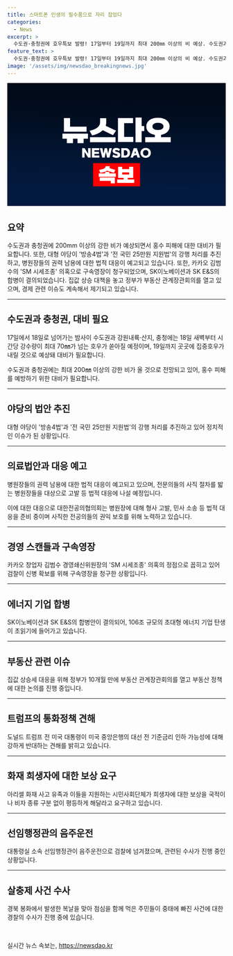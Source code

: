 ```yaml
---
title: 스마트폰 인생의 필수품으로 자리 잡았다
categories:
  - News
excerpt: >
  수도권·충청권에 호우특보 발령! 17일부터 19일까지 최대 200㎜ 이상의 비 예상. 수도권과 충청권을 중심으로 이어진 호우로 대비 필요. SK이노-E&S 합병으로 자산 106조 규모의 에너지기업 탄생. 대통령실 선임행정관 음주운전 혐의로 검찰 송치. 총 150자입니다.
feature_text: >
  수도권·충청권에 호우특보 발령! 17일부터 19일까지 최대 200㎜ 이상의 비 예상. 수도권과 충청권을 중심으로 이어진 호우로 대비 필요. SK이노-E&S 합병으로 자산 106조 규모의 에너지기업 탄생. 대통령실 선임행정관 음주운전 혐의로 검찰 송치. 총 150자입니다.
image: '/assets/img/newsdao_breakingnews.jpg'
---
```


<p><img src="/assets/img/newsdao_breakingnews.jpg" alt="flaretime 속보" /></p>

<h2 data-ke-size="size26">요약</h2>

<p data-ke-size="size16">수도권과 충청권에 200mm 이상의 강한 비가 예상되면서 홍수 피해에 대한 대비가 필요합니다. 또한, 대형 야당이 '방송4법'과 '전 국민 25만원 지원법'의 강행 처리를 추진하고, 병원장들의 권력 남용에 대한 법적 대응이 예고되고 있습니다. 또한, 카카오 김범수의 'SM 시세조종' 의혹으로 구속영장이 청구되었으며, SK이노베이션과 SK E&S의 합병이 결의되었습니다. 집값 상승 대책을 놓고 정부가 부동산 관계장관회의를 열고 있으며, 경제 관련 이슈도 계속해서 제기되고 있습니다.</p>

<hr>

<h2 data-ke-size="size26">수도권과 충청권, 대비 필요</h2>

<p data-ke-size="size16">17일에서 18일로 넘어가는 밤사이 수도권과 강원내륙·산지, 충청에는 18일 새벽부터 시간당 강수량이 최대 70㎜가 넘는 호우가 쏟아질 예정이며, 19일까지 곳곳에 집중호우가 내릴 것으로 예상돼 대비가 필요합니다.</p>

<p data-ke-size="size16">수도권과 충청권에는 최대 200㎜ 이상의 강한 비가 올 것으로 전망되고 있어, 홍수 피해를 예방하기 위한 대비가 필요합니다.</p>

<hr>

<h2 data-ke-size="size26">야당의 법안 추진</h2>

<p data-ke-size="size16">대형 야당이 '방송4법'과 '전 국민 25만원 지원법'의 강행 처리를 추진하고 있어 정치적인 이슈가 된 상황입니다.</p>

<hr>

<h2 data-ke-size="size26">의료법안과 대응 예고</h2>

<p data-ke-size="size16">병원장들의 권력 남용에 대한 법적 대응이 예고되고 있으며, 전문의들의 사직 절차를 밟는 병원장들을 대상으로 고발 등 법적 대응에 나설 예정입니다.</p>

<p data-ke-size="size16">이에 대한 대응으로 대한전공의협의회는 병원장에 대해 형사 고발, 민사 소송 등 법적 대응을 준비 중이며 사직한 전공의들의 권익 보호를 위해 노력하고 있습니다.</p>

<hr>

<h2 data-ke-size="size26">경영 스캔들과 구속영장</h2>

<p data-ke-size="size16">카카오 창업자 김범수 경영쇄신위원장의 'SM 시세조종' 의혹의 정점으로 꼽히고 있어 검찰이 신병 확보를 위해 구속영장을 청구한 상황입니다.</p>

<hr>

<h2 data-ke-size="size26">에너지 기업 합병</h2>

<p data-ke-size="size16">SK이노베이션과 SK E&S의 합병안이 결의되어, 106조 규모의 초대형 에너지 기업 탄생이 초읽기에 들어가고 있습니다.</p>

<hr>

<h2 data-ke-size="size26">부동산 관련 이슈</h2>

<p data-ke-size="size16">집값 상승세 대응을 위해 정부가 10개월 만에 부동산 관계장관회의를 열고 부동산 정책에 대한 논의를 진행 중입니다.</p>

<hr>

<h2 data-ke-size="size26">트럼프의 통화정책 견해</h2>

<p data-ke-size="size16">도널드 트럼프 전 미국 대통령이 미국 중앙은행의 대선 전 기준금리 인하 가능성에 대해 강하게 반대하는 견해를 밝히고 있습니다.</p>

<hr>

<h2 data-ke-size="size26">화재 희생자에 대한 보상 요구</h2>

<p data-ke-size="size16">아리셀 화재 사고 유족과 이들을 지원하는 시민사회단체가 희생자에 대한 보상을 국적이나 비자 종류 구분 없이 평등하게 해달라고 요구하고 있습니다.</p>

<hr>

<h2 data-ke-size="size26">선임행정관의 음주운전</h2>

<p data-ke-size="size16">대통령실 소속 선임행정관이 음주운전으로 검찰에 넘겨졌으며, 관련된 수사가 진행 중인 상황입니다.</p>

<hr>

<h2 data-ke-size="size26">살충제 사건 수사</h2>

<p data-ke-size="size16">경북 봉화에서 발생한 복날을 맞아 점심을 함께 먹은 주민들이 중태에 빠진 사건에 대한 경찰의 수사가 진행 중에 있습니다.</p>

<p data-ke-size="size16">&nbsp;</p>
실시간 뉴스 속보는, <a href="https://newsdao.kr" rel="dofollow">https://newsdao.kr</a>


